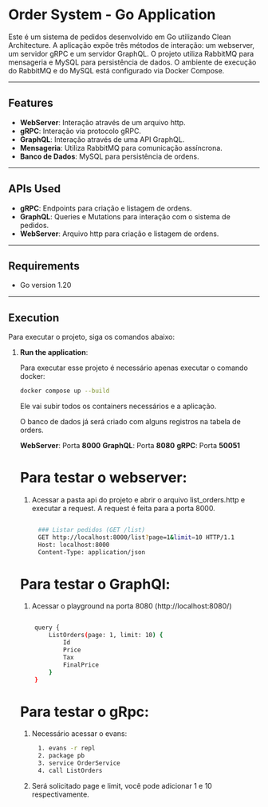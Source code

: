 # Order System - Go Application

Este é um sistema de pedidos desenvolvido em Go utilizando Clean Architecture. A aplicação expõe três métodos de interação: um webserver, um servidor gRPC e um servidor GraphQL. O projeto utiliza RabbitMQ para mensageria e MySQL para persistência de dados. O ambiente de execução do RabbitMQ e do MySQL está configurado via Docker Compose.

---

## Features

- **WebServer**: Interação através de um arquivo http.
- **gRPC**: Interação via protocolo gRPC.
- **GraphQL**: Interação através de uma API GraphQL.
- **Mensageria**: Utiliza RabbitMQ para comunicação assíncrona.
- **Banco de Dados**: MySQL para persistência de ordens.

---

## APIs Used

- **gRPC**: Endpoints para criação e listagem de ordens.
- **GraphQL**: Queries e Mutations para interação com o sistema de pedidos.
- **WebServer**: Arquivo http para criação e listagem de ordens.

---



## Requirements

- Go version 1.20 

---

## Execution

Para executar o projeto, siga os comandos abaixo:

1. **Run the application**:

   Para executar esse projeto é necessário apenas executar o comando docker:
   ```bash
   docker compose up --build
   ```

   Ele vai subir todos os containers necessários e a aplicação.

   O banco de dados já será criado com alguns registros na tabela de orders.

    **WebServer**: Porta **8000**
    **GraphQL**: Porta **8080**
    **gRPC**: Porta **50051**
    



   # Para testar o webserver:

   1. Acessar a pasta api do projeto e abrir o arquivo list_orders.http e executar a request. A request é feita para a porta 8000.

   ```bash

        ### Listar pedidos (GET /list)
        GET http://localhost:8000/list?page=1&limit=10 HTTP/1.1
        Host: localhost:8000
        Content-Type: application/json

   ```


   # Para testar o GraphQl:

   1. Acessar o playground na porta 8080 (http://localhost:8080/)
    ```bash

        query {
            ListOrders(page: 1, limit: 10) {
                Id
                Price
                Tax
                FinalPrice
            }
        }

    ```


   # Para testar o gRpc:

   1. Necessário acessar o evans:

   ```bash
        1. evans -r repl
        2. package pb
        3. service OrderService
        4. call ListOrders 
   ```

   2. Será solicitado page e limit, você pode adicionar 1 e 10 respectivamente.


